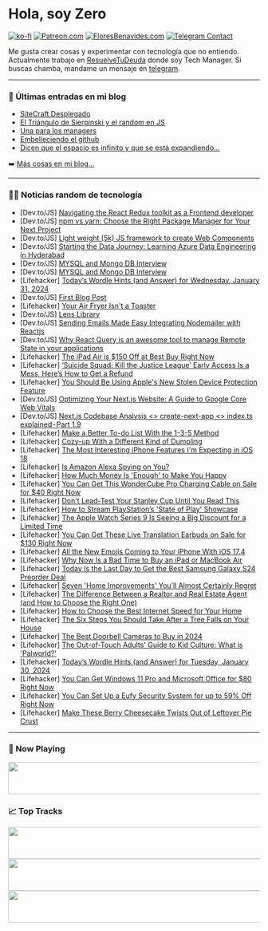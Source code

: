 # Hola, soy Zero

[![ko-fi](https://ko-fi.com/img/githubbutton_sm.svg)](https://ko-fi.com/J3J4N0LUK)
[![Patreon.com](https://img.shields.io/endpoint.svg?url=https%3A%2F%2Fshieldsio-patreon.vercel.app%2Fapi%3Fusername%3Dzerodragon%26type%3Dpatrons&style=for-the-badge)](https://patreon.com/zerodragon)
[![FloresBenavides.com](https://img.shields.io/website?down_message=oops&label=MiBlog&style=for-the-badge&up_message=online&url=https%3A%2F%2Ffloresbenavides.com)](https://floresbenavides.com)
[![Telegram Contact](https://img.shields.io/badge/escr%C3%ADbeme-ZeroDragon-%2326A5E4?style=for-the-badge&logo=telegram)](https://t.me/zerodragon)

Me gusta crear cosas y experimentar con tecnología que no entiendo.
Actualmente trabajo en [ResuelveTuDeuda](http://github.com/resuelve) donde soy Tech Manager.
Si buscas chamba, mandame un mensaje en [telegram](https://t.me/zerodragon).

---

### 📕 Últimas entradas en mi blog
<!-- BLOG-POST-LIST:START -->
- [SiteCraft Desplegado](https://floresbenavides.com/sitecraft-desplegado/)
- [El Triángulo de Sierpinski y el random en JS](https://floresbenavides.com/el-triangulo-de-sierpinski-y-el-random-en-js/)
- [Una para los managers](https://floresbenavides.com/una-para-los-managers/)
- [Embelleciendo el github](https://floresbenavides.com/embelleciendo-el-github/)
- [Dicen que el espacio es infinito y que se está expandiendo…](https://floresbenavides.com/dicen-que-el-espacio-es-infinito-y-que-se-esta-expandiendo/)
<!-- BLOG-POST-LIST:END -->

➡️ [Más cosas en mi blog...](https://floresbenavides.com)

---

### 👨‍💻 Noticias random de tecnología
<!-- TECH-POSTS:START -->
- [Dev.to/JS] [Navigating the React Redux toolkit as a Frontend developer](https://dev.to/saikatbishal/navigating-the-react-redux-toolkit-as-a-frontend-developer-3p9h)
- [Dev.to/JS] [npm vs yarn: Choose the Right Package Manager for Your Next Project](https://dev.to/codeparrot/npm-vs-yarn-choose-the-right-package-manager-for-your-next-project-3dec)
- [Dev.to/JS] [Light weight &lpar;5k&rpar; JS framework to create Web Components](https://dev.to/frustigor/light-weight-5k-js-framework-to-create-web-components-30j3)
- [Dev.to/JS] [Starting the Data Journey: Learning Azure Data Engineering in Hyderabad](https://dev.to/rajasekhar/starting-the-data-journey-learning-azure-data-engineering-in-hyderabad-4l83)
- [Dev.to/JS] [MYSQL and Mongo DB Interview](https://dev.to/avinashrepo/mysql-and-mongo-db-interview-36db)
- [Dev.to/JS] [MYSQL and Mongo DB Interview](https://dev.to/avinashrepo/mysql-and-mongo-db-interview-34bj)
- [Lifehacker] [Today’s Wordle Hints &lpar;and Answer&rpar; for Wednesday, January 31, 2024](https://lifehacker.com/entertainment/wordle-answer-today-january-31-2024)
- [Dev.to/JS] [First Blog Post](https://dev.to/silasgebhart/first-blog-post-1jp8)
- [Lifehacker] [Your Air Fryer Isn&#39;t a Toaster](https://lifehacker.com/your-air-fryer-isnt-a-toaster-1850169974)
- [Dev.to/JS] [Lens Library](https://dev.to/rmion/lens-library-1fem)
- [Dev.to/JS] [Sending Emails Made Easy Integrating Nodemailer with Reactjs](https://dev.to/scofieldidehen/sending-emails-made-easy-integrating-nodemailer-with-reactjs-2hl7)
- [Dev.to/JS] [Why React Query is an awesome tool to manage Remote State in your applications](https://dev.to/ricardogesteves/why-react-query-is-an-awesome-tool-to-manage-remote-state-in-your-applications-4l6a)
- [Lifehacker] [The iPad Air is $150 Off at Best Buy Right Now](https://lifehacker.com/tech/ipad-air-sale-at-best-buy)
- [Lifehacker] [‘Suicide Squad: Kill the Justice League’ Early Access Is a Mess, Here’s How to Get a Refund](https://lifehacker.com/entertainment/how-to-get-a-refund-on-suicide-squad-kill-the-justice-league-preorders)
- [Lifehacker] [You Should Be Using Apple&#39;s New Stolen Device Protection Feature](https://lifehacker.com/tech/apples-new-stolen-device-protection-feature-ios-17-3)
- [Dev.to/JS] [Optimizing Your Next.js Website: A Guide to Google Core Web Vitals](https://dev.to/ayuse/optimizing-your-nextjs-website-a-guide-to-google-core-web-vitals-5a85)
- [Dev.to/JS] [Next.js Codebase Analysis &lt;&gt; create-next-app &lt;&gt; index.ts explained - Part 1.9](https://dev.to/ramunarasinga/nextjs-codebase-analysis-create-next-app-indexts-explained-part-19-1f80)
- [Lifehacker] [Make a Better To-do List With the 1-3-5 Method](https://lifehacker.com/work/make-a-better-to-do-list-1-3-5-rule)
- [Lifehacker] [Cozy-up With a Different Kind of Dumpling](https://lifehacker.com/food-drink/swiss-capuns-recipe)
- [Lifehacker] [The Most Interesting iPhone Features I&#39;m Expecting in iOS 18](https://lifehacker.com/tech/iphone-features-expected-in-ios-18)
- [Lifehacker] [Is Amazon Alexa Spying on You?](https://lifehacker.com/tech/does-amazon-alexa-spy-on-you)
- [Lifehacker] [How Much Money Is &#39;Enough&#39; to Make You Happy](https://lifehacker.com/money/how-much-money-is-enough-to-make-you-happy)
- [Lifehacker] [You Can Get This WonderCube Pro Charging Cable on Sale for $40 Right Now](https://lifehacker.com/tech/wondercube-pro-sale)
- [Lifehacker] [Don&#39;t Lead-Test Your Stanley Cup Until You Read This](https://lifehacker.com/health/stanley-cups-contain-lead-should-you-worry)
- [Lifehacker] [How to Stream PlayStation’s &#39;State of Play&#39; Showcase](https://lifehacker.com/entertainment/how-to-stream-playstations-state-of-play-showcase)
- [Lifehacker] [The Apple Watch Series 9 Is Seeing a Big Discount for a Limited Time](https://lifehacker.com/tech/apple-watch-series-9-discount)
- [Lifehacker] [You Can Get These Live Translation Earbuds on Sale for $130 Right Now](https://lifehacker.com/live-translation-earbuds-sale)
- [Lifehacker] [All the New Emojis Coming to Your iPhone With iOS 17.4](https://lifehacker.com/tech/new-emojis-iphone-ios-17)
- [Lifehacker] [Why Now Is a Bad Time to Buy an iPad or MacBook Air](https://lifehacker.com/tech/dont-buy-an-ipad-or-macbook-air-now)
- [Lifehacker] [Today Is the Last Day to Get the Best Samsung Galaxy S24 Preorder Deal](https://lifehacker.com/tech/the-best-samsung-galaxy-s24-preorder-deal)
- [Lifehacker] [Seven &#39;Home Improvements&#39; You’ll Almost Certainly Regret](https://lifehacker.com/home/home-improvements-you-will-regret)
- [Lifehacker] [The Difference Between a Realtor and Real Estate Agent &lpar;and How to Choose the Right One&rpar;](https://lifehacker.com/how-to-choose-the-right-realtor-or-real-estate-agent-a-1848595452)
- [Lifehacker] [How to Choose the Best Internet Speed for Your Home](https://lifehacker.com/tech/what-internet-speed-should-i-pay-for)
- [Lifehacker] [The Six Steps You Should Take After a Tree Falls on Your House](https://lifehacker.com/home/what-to-do-when-a-tree-falls-on-house)
- [Lifehacker] [The Best Doorbell Cameras to Buy in 2024](https://lifehacker.com/tech/best-doorbell-cameras)
- [Lifehacker] [The Out-of-Touch Adults&#39; Guide to Kid Culture: What is &#39;Palworld?&#39;](https://lifehacker.com/entertainment/what-is-palworld-the-out-of-touch-adults-guide-to-kid-culture)
- [Lifehacker] [Today’s Wordle Hints &lpar;and Answer&rpar; for Tuesday, January 30, 2024](https://lifehacker.com/entertainment/wordle-answer-today-january-30-2024)
- [Lifehacker] [You Can Get Windows 11 Pro and Microsoft Office for $80 Right Now](https://lifehacker.com/tech/windows-11-pro-microsoft-office-sale)
- [Lifehacker] [You Can Set Up a Eufy Security System for up to 59% Off Right Now](https://lifehacker.com/tech/best-eufy-security-system-deals)
- [Lifehacker] [Make These Berry Cheesecake Twists Out of Leftover Pie Crust](https://lifehacker.com/food-drink/berry-cheesecake-twists-recipe-leftover-pie-crusts)<!-- TECH-POSTS:END -->

---

### 🎵 Now Playing
<a href="https://spotify-now-playing-dun.vercel.app/now-playing?open"><img src="https://spotify-now-playing-dun.vercel.app/now-playing" width="540" height="64"></a>

### 📈 Top Tracks
<a href="https://spotify-now-playing-dun.vercel.app/top-tracks?i=1&open"><img src="https://spotify-now-playing-dun.vercel.app/top-tracks?i=1" width="540" height="64"></a>
<a href="https://spotify-now-playing-dun.vercel.app/top-tracks?i=2&open"><img src="https://spotify-now-playing-dun.vercel.app/top-tracks?i=2" width="540" height="64"></a>
<a href="https://spotify-now-playing-dun.vercel.app/top-tracks?i=3&open"><img src="https://spotify-now-playing-dun.vercel.app/top-tracks?i=3" width="540" height="64"></a>

